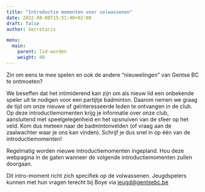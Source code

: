 ```yaml
---
title: "Introductie momenten voor volwassenen"
date: 2022-08-08T15:51:40+02:00
draft: false
author: Secretaris

menu:
  main:
    parent: lid-worden
    weight: 40
---
```

Zin om eens te mee spelen en ook de andere “nieuwelingen” van Gentse BC te ontmoeten?

We beseffen dat het intimiderend kan zijn om als nieuw lid een onbekende speler uit te nodigen voor een partijtje badminton. Daarom nemen we graag de tijd om onze nieuwe of geïnteresseerde leden te ontvangen in de club. Op deze introductiemomenten krijg je informatie over onze club, aansluitend met speelgelegenheid en het opsnuiven van de sfeer op het veld. Kom dus meteen naar de badmintonvelden (of vraag aan de zaalwachter waar je ons kan vinden).
Schrijf je dus snel in op één van de introductiemomenten!

Regelmatig worden nieuwe introductiemomenten ingepland. Hou deze webpagina in de gaten wanneer de volgende introductiemomenten zullen doorgaan.

Dit intro-moment richt zich specifiek op de volwassenen. Jeugdspelers kunnen met hun vragen terecht bij Boye via jeugd@gentsebc.be